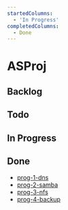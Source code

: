 ```yaml
---
startedColumns:
  - 'In Progress'
completedColumns:
  - Done
---
```


# ASProj

## Backlog

## Todo

## In Progress

## Done

- [prog-1-dns](tasks/prog-1-dns.md)
- [prog-2-samba](tasks/prog-2-samba.md)
- [prog-3-nfs](tasks/prog-3-nfs.md)
- [prog-4-backup](tasks/prog-4-backup.md)
